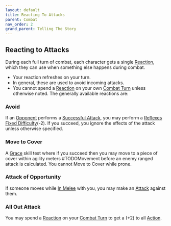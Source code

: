 ```yaml
---
layout: default
title: Reacting To Attacks
parent: Combat
nav_order: 2
grand_parent: Telling The Story
---
```


## Reacting to Attacks
During each full turn of combat, each character gets a single [Reaction](Terminology#Reaction), which they can use when something else happens during combat. 
* Your reaction refreshes on your turn. 
* In general, these are used to avoid incoming attacks. 
* You cannot spend a [Reaction](Terminology#Reaction) on your own [Combat Turn](Terminology#Combat%20Turn) unless otherwise noted.
The generally available reactions are:

### Avoid
If an [Opponent](Terminology#Opponent) performs a [Successful Attack](Terminology#Successful%20Attack), you may perform a [Reflexes](Agility#Reflexes) [Fixed Difficulty](Skills#Fixed%20Difficulty)(-2). If you succeed, you ignore the effects of the attack unless otherwise specified.

### Move to Cover
A [Grace](Agility#Grace) skill test where if you succeed then you may move to a piece of cover within agility meters #TODOMovement before an enemy ranged attack is calculated. You cannot Move to Cover while prone.

### Attack of Opportunity
If someone moves while [In Melee](Terminology#In%20Melee) with you, you may make an [Attack](Terminology#Attack) against them.

### All Out Attack
You may spend a [Reaction](Terminology#Reaction) on your [Combat Turn](Terminology#Combat%20Turn) to get a (+2) to all [Action](Terminology#Action).
